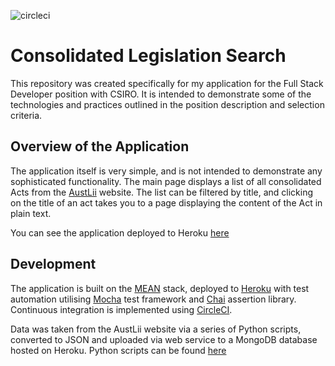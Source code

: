 ![circleci](https://circleci.com/gh/arpentnoir/legislation-search.svg?style=shield&circle-token=:circle-token)

# Consolidated Legislation Search

This repository was created specifically for my application for the Full Stack Developer position with CSIRO. It is intended to demonstrate some of the technologies and practices outlined in the position description and selection criteria. 

## Overview of the Application

The application itself is very simple, and is not intended to demonstrate any sophisticated functionality. The main page displays a list of all consolidated Acts from the [AustLii](http://www.austlii.edu.au/au/legis/cth/consol_act/) website. The list can be filtered by title, and clicking on the title of an act takes you to a page displaying the content of the Act in plain text. 

You can see the application deployed to Heroku [here](https://warm-wildwood-45332.herokuapp.com)

## Development
The application is built on the [MEAN](http://mean.io/) stack, deployed to [Heroku](https://www.heroku.com/) with test automation utilising [Mocha](https://mochajs.org/) test framework and [Chai](chaijs.com/) assertion library. Continuous integration is implemented using [CircleCI](https://circleci.com).

Data was taken from the AustLii website via a series of Python scripts, converted to JSON and uploaded via web service to a MongoDB database hosted on Heroku. Python scripts can be found [here](https://github.com/arpentnoir/austlii_scripts)


